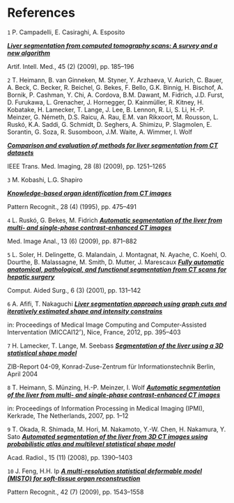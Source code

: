 # References

`1` P. Campadelli, E. Casiraghi, A. Esposito

[***Liver segmentation from computed tomography scans: A survey and a new algorithm***](http://www.sciencedirect.com/science/article/pii/S0933365708001425)

Artif. Intell. Med., 45 (2) (2009), pp. 185–196


`2` T. Heimann, B. van Ginneken, M. Styner, Y. Arzhaeva, V. Aurich, C. Bauer, A. Beck, C. Becker, R. Beichel, G. Bekes, F. Bello, G.K. Binnig, H. Bischof, A. Bornik, P. Cashman, Y. Chi, A. Cordova, B.M. Dawant, M. Fidrich, J.D. Furst, D. Furukawa, L. Grenacher, J. Hornegger, D. Kainmüller, R. Kitney, H. Kobatake, H. Lamecker, T. Lange, J. Lee, B. Lennon, R. Li, S. Li, H.-P. Meinzer, G. Németh, D.S. Raicu, A. Rau, E.M. van Rikxoort, M. Rousson, L. Ruskó, K.A. Saddi, G. Schmidt, D. Seghers, A. Shimizu, P. Slagmolen, E. Sorantin, G. Soza, R. Susomboon, J.M. Waite, A. Wimmer, I. Wolf

[***Comparison and evaluation of methods for liver segmentation from CT datasets***](http://ieeexplore.ieee.org/xpl/articleDetails.jsp?arnumber=4781564)

IEEE Trans. Med. Imaging, 28 (8) (2009), pp. 1251–1265


`3` M. Kobashi, L.G. Shapiro

[***Knowledge-based organ identification from CT images***](http://www.sciencedirect.com/science/article/pii/0031320394001245)

Pattern Recognit., 28 (4) (1995), pp. 475–491


`4` L. Ruskó, G. Bekes, M. Fidrich
[***Automatic segmentation of the liver from multi- and single-phase contrast-enhanced CT images***](http://www.sciencedirect.com/science/article/pii/S1361841509000644)

Med. Image Anal., 13 (6) (2009), pp. 871–882


`5` L. Soler, H. Delingette, G. Malandain, J. Montagnat, N. Ayache, C. Koehl, O. Dourthe, B. Malassagne, M. Smith, D. Mutter, J. Marescaux
[***Fully automatic anatomical, pathological, and functional segmentation from CT scans for hepatic surgery***](http://www.tandfonline.com/doi/abs/10.3109/10929080109145999)

Comput. Aided Surg., 6 (3) (2001), pp. 131–142



`6` A. Afifi, T. Nakaguchi
[***Liver segmentation approach using graph cuts and iteratively estimated shape and intensity constrains***](http://link.springer.com/chapter/10.1007/978-3-642-33418-4_49)

in: Proceedings of Medical Image Computing and Computer-Assisted Interventation (MICCAI׳12), Nice, France, 2012, pp. 395–403



`7` H. Lamecker, T. Lange, M. Seebass
[***Segmentation of the liver using a 3D statistical shape model***](https://opus4.kobv.de/opus4-zib/files/784/ZR-04-09.pdf)

ZIB-Report 04-09, Konrad-Zuse-Zentrum für Informationstechnik Berlin, April 2004



`8` T. Heimann, S. Münzing, H.-P. Meinzer, I. Wolf
[***Automatic segmentation of the liver from multi- and single-phase contrast-enhanced CT images***](http://link.springer.com/chapter/10.1007/978-3-540-73273-0_1)

in: Proceedings of Information Processing in Medical Imaging (IPMI), Kerkrade, The Netherlands, 2007, pp. 1–12


`9` T. Okada, R. Shimada, M. Hori, M. Nakamoto, Y.-W. Chen, H. Nakamura, Y. Sato
[***Automated segmentation of the liver from 3D CT images using probabilistic atlas and multilevel statistical shape model***](http://www.sciencedirect.com/science/article/pii/S1076633208003978)

Acad. Radiol., 15 (11) (2008), pp. 1390–1403


`10` J. Feng, H.H. Ip
[***A multi-resolution statistical deformable model (MISTO) for soft-tissue organ reconstruction***](http://www.sciencedirect.com/science/article/pii/S0031320308004949)

Pattern Recognit., 42 (7) (2009), pp. 1543–1558











